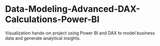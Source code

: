 # Data-Modeling-Advanced-DAX-Calculations-Power-BI
Visualization hands-on project using Power BI and DAX to model business data and generate analytical insights.
